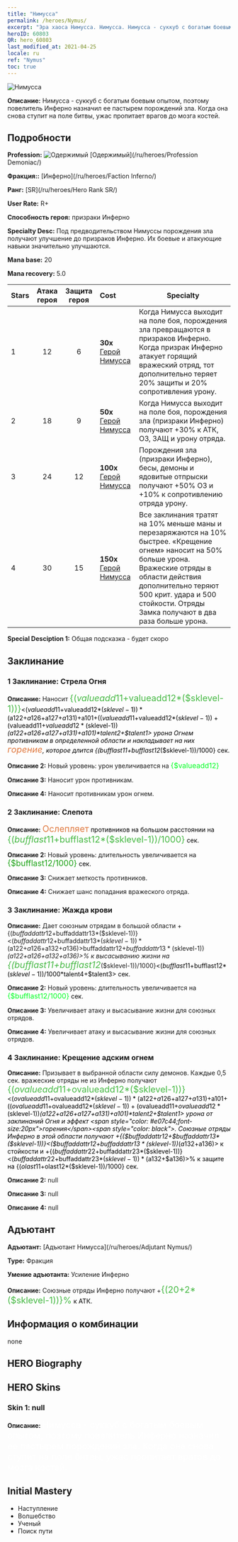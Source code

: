 ```yaml
---
title: "Нимусса"
permalink: /heroes/Nymus/
excerpt: "Эра хаоса Нимусса. Нимусса. Нимусса - суккуб с богатым боевым опытом, поэтому повелитель Инферно назначил ее пастырем порождений зла. Когда она снова ступит на поле битвы, ужас пропитает врагов до мозга костей."
heroID: 60803
QR: hero_60803
last_modified_at: 2021-04-25
locale: ru
ref: "Nymus"
toc: true
---
```

  ![Нимусса](/images/h/h_Nymus.jpg)

 **Описание:** Нимусса - суккуб с богатым боевым опытом, поэтому повелитель Инферно назначил ее пастырем порождений зла. Когда она снова ступит на поле битвы, ужас пропитает врагов до мозга костей.
## Подробности
 **Profession:** ![Одержимый](/images/h/h_prof_9.png)  [Одержимый](/ru/heroes/Profession Demoniac/)

 **Фракция::** [Инферно](/ru/heroes/Faction Inferno/)

 **Ранг:** [SR](/ru/heroes/Hero Rank SR/)

 **User Rate:** R+

 **Способность героя:** призраки Инферно

 **Specialty Desc:** Под предводительством Нимуссы порождения зла получают улучшение до призраков Инферно. Их боевые и атакующие навыки значительно улучшаются.

 **Mana base:** 20

 **Mana recovery:** 5.0


  | Stars | Атака героя | Защита героя | Cost |     Specialty     |
  |---------|:---------------:|:---------------:|:--|--------------------|
  |    1    | 12 | 6 | **30x** [Герой Нимусса](/ItemsRU/her_2131/) | Когда Нимусса выходит на поле боя, порождения зла превращаются в призраков Инферно. Когда призрак Инферно атакует горящий вражеский отряд, тот дополнительно теряет 20% защиты и 20% сопротивления урону. |
  |    2    | 18 | 9 | **50x** [Герой Нимусса](/ItemsRU/her_2131/) | Когда Нимусса выходит на поле боя, порождения зла (призраки Инферно) получают +30% к АТК, ОЗ, ЗАЩ и урону отряда. |
  |    3    | 24 | 12 | **100x** [Герой Нимусса](/ItemsRU/her_2131/) | Порождения зла (призраки Инферно), бесы, демоны и ядовитые отпрыски получают +50% ОЗ и +10% к сопротивлению отряда урону. |
  |    4    | 30 | 15 | **150x** [Герой Нимусса](/ItemsRU/her_2131/) | Все заклинания тратят на 10% меньше маны и перезаряжаются на 10% быстрее. «Крещение огнем» наносит на 50% больше урона. Вражеские отряды в области действия дополнительно теряют 500 крит. удара и 500 стойкости. Отряды Замка получают в два раза больше урона. |

 **Special Desciption 1:** Общая подсказка - будет скоро

## Заклинание
### 1 Заклинание: Стрела Огня
 **Описание:** Наносит <span style="color: #48b946;font-size:20px">{($valueadd11+$valueadd12*($sklevel-1))}</span><span style="color: black"><($valueadd11+$valueadd12*($sklevel-1))*($a122+$a126+$a127+$a131)+$a101+(($valueadd11+$valueadd12*($sklevel-1))+($valueadd11+$valueadd12*($sklevel-1))*($a122+$a126+$a127+$a131)+$a101)*$talent2+$talent1> урона Огнем противникам в определенной области и накладывает на них <span style="color: #e07c44;font-size:20px">горение</span><span style="color: black">, которое длится {($bufflast11+$bufflast12*($sklevel-1))/1000} сек.

 **Описание 2:** Новый уровень: урон увеличивается на <span style="color: #00ff22;font-size:16px">{$valueadd12}</span><span style="color: black">

 **Описание 3:** Наносит урон противникам.

 **Описание 4:** Наносит противникам урон огнем.

### 2 Заклинание: Слепота
 **Описание:** <span style="color: #e07c44;font-size:20px">Ослепляет</span><span style="color: black"> противников на большом расстоянии на <span style="color: #48b946;font-size:20px">{($bufflast11+$bufflast12*($sklevel-1))/1000}</span><span style="color: black"> сек.

 **Описание 2:** Новый уровень: длительность увеличивается на <span style="color: #1ca216;font-size:18px">{$bufflast12/1000}</span><span style="color: black"> сек.

 **Описание 3:** Снижает меткость противников.

 **Описание 4:** Снижает шанс попадания вражеского отряда.

### 3 Заклинание: Жажда крови
 **Описание:** Дает союзным отрядам в большой области +{($buffaddattr12+$buffaddattr13*($sklevel-1))}<($buffaddattr12+$buffaddattr13*($sklevel-1))*($a122+$a126+$a132+$a136)>% к атаке и +{($buffaddattr22+$buffaddattr23*($sklevel-1))}<($buffaddattr12+$buffaddattr13*($sklevel-1))*($a122+$a126+$a132+$a136)>% к высасыванию жизни на <span style="color: #48b946;font-size:20px">{($bufflast11+$bufflast12*($sklevel-1))/1000}</span><span style="color: black"><($bufflast11+$bufflast12*($sklevel-1))/1000*$talent4+$talent3> сек.

 **Описание 2:** Новый уровень: длительность увеличивается на <span style="color: #00ff22;font-size:16px">{$bufflast12/1000}</span><span style="color: black"> сек.

 **Описание 3:** Увеличивает атаку и высасывание жизни для союзных отрядов.

 **Описание 4:** Увеличивает атаку и высасывание жизни для союзных отрядов.

### 4 Заклинание: Крещение адским огнем
 **Описание:** Призывает в выбранной области силу демонов. Каждые 0,5 сек. вражеские отряды не из Инферно получают <span style="color: #48b946;font-size:20px">{($ovalueadd11+$ovalueadd12*($sklevel-1))}</span><span style="color: black"><($ovalueadd11+$ovalueadd12*($sklevel-1))*($a122+$a126+$a127+$a131)+$a101+(($ovalueadd11+$ovalueadd12*($sklevel-1))+($ovalueadd11+$ovalueadd12*($sklevel-1))*($a122+$a126+$a127+$a131)+$a101)*$talent2+$talent1> урона от заклинаний Огня и эффект <span style="color: #e07c44;font-size:20px">горения</span><span style="color: black">. Союзные отряды Инферно в этой области получают +{($buffaddattr12+$buffaddattr13*($sklevel-1))}<($buffaddattr12+$buffaddattr13*($sklevel-1))*($a132+$a136)> к стойкости и +{($buffaddattr22+$buffaddattr23*($sklevel-1))}<($buffaddattr22+$buffaddattr23*($sklevel-1))*($a132+$a136)>% к защите на {($olast11+$olast12*($sklevel-1))/1000} сек.

 **Описание 2:** null

 **Описание 3:** null

 **Описание 4:** null


## Адъютант

 **Адъютант:**  [Адъютант Нимусса](/ru/heroes/Adjutant Nymus/) 

 **Type:**  Фракция 

 **Умение адъютанта:**  Усиление Инферно 

 **Описание:** Союзные отряды Инферно получают +<span style="color: #48b946;font-size:20px">{(20+2*($sklevel-1))}%</span><span style="color: black"> к АТК.

## Информация о комбинации

  none
## HERO Biography

## HERO Skins
### Skin 1: **null**

 **Описание:** <span style="color: #ffffff;font-size:20px">Нимусса - суккуб с богатым боевым опытом, поэтому повелитель Инферно назначил ее пастырем порождений зла. Когда она снова ступит на поле битвы, ужас пропитает врагов до мозга костей.</span>



## Initial Mastery
   - Наступление
   - Волшебство
   - Ученый
   - Поиск пути
